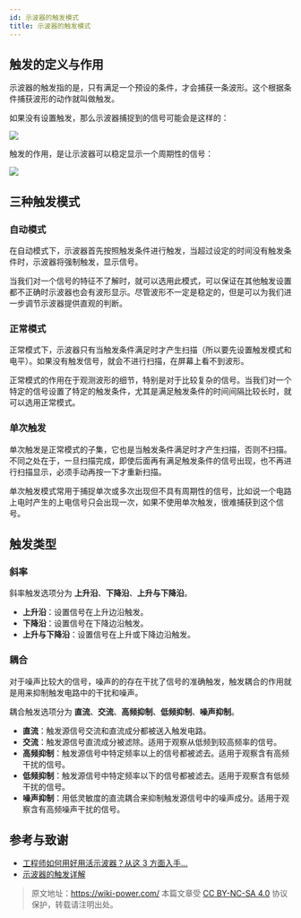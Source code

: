 ```yaml
---
id: 示波器的触发模式
title: 示波器的触发模式
---
```


## 触发的定义与作用

示波器的触发指的是，只有满足一个预设的条件，才会捕获一条波形。这个根据条件捕获波形的动作就叫做触发。

如果没有设置触发，那么示波器捕捉到的信号可能会是这样的：

![](https://wiki-media-1253965369.cos.ap-guangzhou.myqcloud.com/img/20211217170753.png)

触发的作用，是让示波器可以稳定显示一个周期性的信号：

![](https://wiki-media-1253965369.cos.ap-guangzhou.myqcloud.com/img/20211217170904.png)

## 三种触发模式

### 自动模式

在自动模式下，示波器首先按照触发条件进行触发，当超过设定的时间没有触发条件时，示波器将强制触发，显示信号。

当我们对一个信号的特征不了解时，就可以选用此模式，可以保证在其他触发设置都不正确时示波器也会有波形显示。尽管波形不一定是稳定的，但是可以为我们进一步调节示波器提供直观的判断。

### 正常模式

正常模式下，示波器只有当触发条件满足时才产生扫描（所以要先设置触发模式和电平）。如果没有触发信号，就会不进行扫描，在屏幕上看不到波形。

正常模式的作用在于观测波形的细节，特别是对于比较复杂的信号。当我们对一个特定的信号设置了特定的触发条件，尤其是满足触发条件的时间间隔比较长时，就可以选用正常模式。

### 单次触发

单次触发是正常模式的子集，它也是当触发条件满足时才产生扫描，否则不扫描。不同之处在于，一旦扫描完成，即使后面再有满足触发条件的信号出现，也不再进行扫描显示，必须手动再按一下才重新扫描。

单次触发模式常用于捕捉单次或多次出现但不具有周期性的信号，比如说一个电路上电时产生的上电信号只会出现一次，如果不使用单次触发，很难捕获到这个信号。

## 触发类型

### 斜率

斜率触发选项分为 **上升沿**、**下降沿**、**上升与下降沿**。

- **上升沿**：设置信号在上升边沿触发。
- **下降沿**：设置信号在下降边沿触发。
- **上升与下降沿**：设置信号在上升或下降边沿触发。

### 耦合

对于噪声比较大的信号，噪声的的存在干扰了信号的准确触发，触发耦合的作用就是用来抑制触发电路中的干扰和噪声。

耦合触发选项分为 **直流**、**交流**、**高频抑制**、**低频抑制**、**噪声抑制**。

- **直流**：触发源信号交流和直流成分都被送入触发电路。
- **交流**：触发源信号直流成分被滤除。适用于观察从低频到较高频率的信号。
- **高频抑制**：触发源信号中特定频率以上的信号都被滤去。适用于观察含有高频干扰的信号。
- **低频抑制**：触发源信号中特定频率以下的信号都被滤去。适用于观察含有低频干扰的信号。
- **噪声抑制**：用低灵敏度的直流耦合来抑制触发源信号中的噪声成分。适用于观察含有高频噪声干扰的信号。

## 参考与致谢

- [工程师如何用好用活示波器？从这 3 方面入手...](https://picture.iczhiku.com/weixin/message1596191922308.html)
- [示波器的触发详解](https://zhuanlan.zhihu.com/p/101922570)

> 原文地址：<https://wiki-power.com/>
> 本篇文章受 [CC BY-NC-SA 4.0](https://creativecommons.org/licenses/by/4.0/deed.zh) 协议保护，转载请注明出处。


